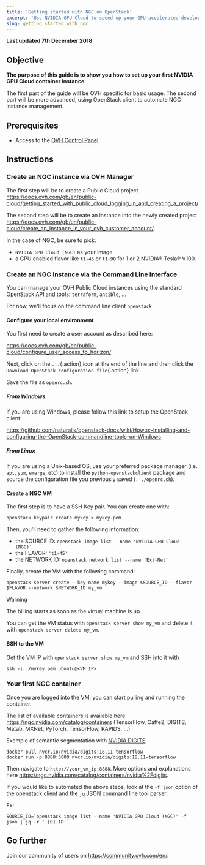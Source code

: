 ```yaml
---
title: 'Getting started with NGC on OpenStack'
excerpt: 'Use NVIDIA GPU Cloud to speed up your GPU-accelerated development'
slug: getting_started_with_ngc
---
```


**Last updated 7th December 2018**

## Objective

**The purpose of this guide is to show you how to set up your first NVIDIA GPU Cloud container instance.**

The first part of the guide will be OVH specific for basic usage. The second part will be more advanced, using OpenStack client to automate NGC instance management.

## Prerequisites

* Access to the [OVH Control Panel](https://www.ovh.com/auth/?action=gotomanager). 

## Instructions

### Create an NGC instance via OVH Manager

The first step will be to create a Public Cloud project https://docs.ovh.com/gb/en/public-cloud/getting_started_with_public_cloud_logging_in_and_creating_a_project/

The second step will be to create an instance into the newly created project https://docs.ovh.com/gb/en/public-cloud/create_an_instance_in_your_ovh_customer_account/.

In the case of NGC, be sure to pick:

- `NVIDIA GPU Cloud (NGC)` as your image
- a GPU enabled flavor like `t1-45` or `t1-90` for 1 or 2 NVIDIA® Tesla® V100.

### Create an NGC instance via the Command Line Interface

You can manage your OVH Public Cloud instances using the standard OpenStack API and tools: `terraform`, `ansible`, ...

For now, we'll focus on the command line client `openstack`.

#### Configure your local environment

You first need to create a user account as described here:

<https://docs.ovh.com/gb/en/public-cloud/configure_user_access_to_horizon/>

Next, click on the `...`{.action} icon at the end of the line and then click the `Download OpenStack configuration file`{.action} link.

Save the file as `openrc.sh`.

##### From Windows

If you are using Windows, please follow this link to setup the OpenStack client:

<https://github.com/naturalis/openstack-docs/wiki/Howto:-Installing-and-configuring-the-OpenStack-commandline-tools-on-Windows>

##### From Linux

If you are using a Unix-based OS, use your preferred package manager (i.e. `apt`, `yum`, `emerge`, etc) to install the `python-openstackclient` package and source the configuration file you previously saved (`. ./openrc.sh`).

#### Create a NGC VM

The first step is to have a SSH Key pair. You can create one with:

```shell
openstack keypair create mykey > mykey.pem
```

Then, you'll need to gather the following information:

- the SOURCE ID: `openstack image list --name 'NVIDIA GPU Cloud (NGC)'`
- the FLAVOR: `'t1-45'`
- the NETWORK ID: `openstack network list --name 'Ext-Net'`

Finally, create the VM with the following command:

```shell
openstack server create --key-name mykey --image $SOURCE_ID --flavor $FLAVOR --network $NETWORK_ID my_vm
```

> [!warning]
>
> The billing starts as soon as the virtual machine is up.
>

You can get the VM status with `openstack server show my_vm` and delete it with `openstack server delete my_vm`.

#### SSH to the VM

Get the VM IP with `openstack server show my_vm` and SSH into it with

```shell
ssh -i ./mykey.pem ubuntu@<VM IP>
```

### Your first NGC container

Once you are logged into the VM, you can start pulling and running the container.

The list of available containers is available here https://ngc.nvidia.com/catalog/containers (TensorFlow, Caffe2, DIGITS, Matab, MXNet, PyTorch, TensorFlow, RAPIDS, ...)

Exemple of semantic segmentation with [NVIDIA DIGITS](https://github.com/NVIDIA/DIGITS/tree/master/examples/semantic-segmentation).

```shell
docker pull nvcr.io/nvidia/digits:18.11-tensorflow
docker run -p 8888:5000 nvcr.io/nvidia/digits:18.11-tensorflow
```

Then navigate to `http://your_vm_ip:8888`. More options and explanations here <https://ngc.nvidia.com/catalog/containers/nvidia%2Fdigits>.

If you would like to automated the above steps, look at the `-f json` option of the openstack client and the [`jq`](https://stedolan.github.io/jq/manual/) JSON command line tool parser.

Ex:

```shell
SOURCE_ID=`openstack image list --name 'NVIDIA GPU Cloud (NGC)' -f json | jq -r '.[0].ID'`
```

## Go further

Join our community of users on <https://community.ovh.com/en/>.
